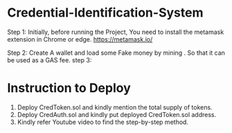 # Credential-Identification-System

Step 1: Initially, before running the Project, You need to install the metamask extension in Chrome or edge.
https://metamask.io/

Step 2: Create A wallet and load some Fake money by mining . So that it can be used as a GAS fee.
step 3:






# Instruction to Deploy

1. Deploy CredToken.sol and kindly mention the total supply of tokens.
2. Deploy CredAuth.sol and kindly put deployed CredToken.sol address.
3. Kindly refer Youtube video to find the step-by-step method.


